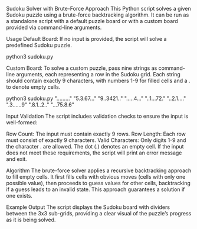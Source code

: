 Sudoku Solver with Brute-Force Approach
This Python script solves a given Sudoku puzzle using a brute-force backtracking algorithm. It can be run as a standalone script with a default puzzle board or with a custom board provided via command-line arguments.

Usage
Default Board: If no input is provided, the script will solve a predefined Sudoku puzzle.

python3 sudoku.py

Custom Board: To solve a custom puzzle, pass nine strings as command-line arguments, each representing a row in the Sudoku grid. Each string should contain exactly 9 characters, with numbers 1-9 for filled cells and a . to denote empty cells.

python3 sudoku.py "........." "5.3.67..." "9..3421.." ".....4..." "..1...72." "..2.1...." ".3......9" ".8.1..2.." "...75.8.6"

Input Validation
The script includes validation checks to ensure the input is well-formed:

Row Count: The input must contain exactly 9 rows.
Row Length: Each row must consist of exactly 9 characters.
Valid Characters: Only digits 1-9 and the character . are allowed. The dot (.) denotes an empty cell.
If the input does not meet these requirements, the script will print an error message and exit.

Algorithm
The brute-force solver applies a recursive backtracking approach to fill empty cells. It first fills cells with obvious moves (cells with only one possible value), then proceeds to guess values for other cells, backtracking if a guess leads to an invalid state. This approach guarantees a solution if one exists.

Example Output
The script displays the Sudoku board with dividers between the 3x3 sub-grids, providing a clear visual of the puzzle’s progress as it is being solved.

